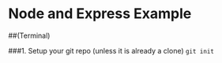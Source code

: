 Node and Express Example
========================

##(Terminal)

###1.
Setup your git repo (unless it is already a clone)
`git init`
